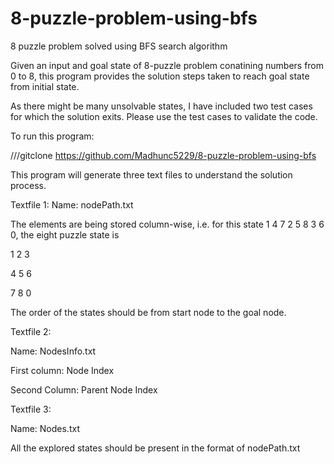 # 8-puzzle-problem-using-bfs
8 puzzle problem solved using BFS search algorithm

Given an input and goal state of 8-puzzle problem conatining numbers from 0 to 8, this program provides the solution steps taken to reach goal state from initial state.

As there might be many unsolvable states, I have included two test cases for which the solution exits. Please use the test cases to validate the code.

To run this program:

///gitclone https://github.com/Madhunc5229/8-puzzle-problem-using-bfs

This program will generate three text files to understand the solution process.

Textfile 1:​
Name: nodePath.txt​

The elements are being stored column-wise, i.e. for this state 1 4 7 2 5 8 3 6 0, the eight puzzle state  is​

1 2 3​

4 5 6​

7 8 0​

The order of the states should be from start node to the goal node.

Textfile 2:​

Name: NodesInfo.txt​

First column: Node Index​

Second Column: Parent Node Index

Textfile 3:​

Name: Nodes.txt​

All the explored states should be present in the format of nodePath.txt
